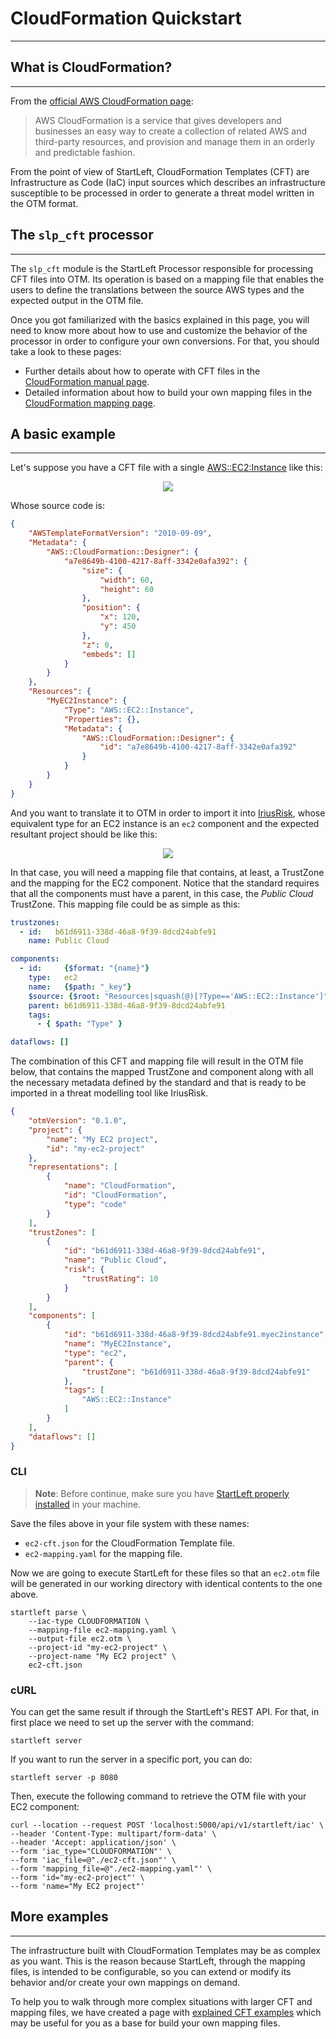 # CloudFormation Quickstart

---
## What is CloudFormation?

---
From the [official AWS CloudFormation page](https://aws.amazon.com/cloudformation/): 
> AWS CloudFormation is a service that gives developers and businesses an easy way to create a collection of related AWS 
and third-party resources, and provision and manage them in an orderly and predictable fashion.

From the point of view of StartLeft, CloudFormation Templates (CFT) are Infrastructure as Code (IaC) input sources 
which describes an infrastructure susceptible to be processed in order to generate a threat model written in the OTM 
format.

## The `slp_cft` processor

---
The `slp_cft` module is the StartLeft Processor responsible for processing CFT files into OTM. Its operation is based 
on a mapping file that enables the users to define the translations between the source AWS types and the expected 
output 
in the OTM file. 

Once you got familiarized with the basics explained in this page, you will need to know more about how to use and 
customize the behavior of the processor in order to configure your own conversions. For that, you should take a look 
to these pages:
* Further details about how to operate with CFT files in the [CloudFormation manual page](CloudFormation-Manual.md).
* Detailed information about how to build your own mapping files in the 
[CloudFormation mapping page](CloudFormation-Mapping.md).

## A basic example

---

Let's suppose you have a CFT file with a single
[AWS::EC2:Instance](https://docs.aws.amazon.com/AWSCloudFormation/latest/UserGuide/aws-properties-ec2-instance.html)
like this:

<p align="center"><img src="../../../images/ec2-cft.png"></p>

Whose source code is:

```json
{
    "AWSTemplateFormatVersion": "2010-09-09",
    "Metadata": {
        "AWS::CloudFormation::Designer": {
            "a7e8649b-4100-4217-8aff-3342e0afa392": {
                "size": {
                    "width": 60,
                    "height": 60
                },
                "position": {
                    "x": 120,
                    "y": 450
                },
                "z": 0,
                "embeds": []
            }
        }
    },
    "Resources": {
        "MyEC2Instance": {
            "Type": "AWS::EC2::Instance",
            "Properties": {},
            "Metadata": {
                "AWS::CloudFormation::Designer": {
                    "id": "a7e8649b-4100-4217-8aff-3342e0afa392"
                }
            }
        }
    }
}
```

And you want to translate it to OTM in order to import it into [IriusRisk](https://www.iriusrisk.com/), whose 
equivalent type for an EC2 instance is an `ec2` component and the expected resultant project should be like this:
<p align="center"><img src="../../../images/ec2-iriusrisk.png"></p>

In that case, you will need a mapping file that contains, at least, a TrustZone and the mapping for the EC2 
component. Notice that the standard requires that all the components must have a parent, in this case, the _Public 
Cloud_ TrustZone. This mapping file could be as simple as this:
```yaml
trustzones:
  - id:   b61d6911-338d-46a8-9f39-8dcd24abfe91
    name: Public Cloud

components:
  - id:     {$format: "{name}"}
    type:   ec2
    name:   {$path: "_key"}
    $source: {$root: "Resources|squash(@)[?Type=='AWS::EC2::Instance']"}
    parent: b61d6911-338d-46a8-9f39-8dcd24abfe91
    tags:
      - { $path: "Type" }

dataflows: []
```

The combination of this CFT and mapping file will result in the OTM file below, that contains the mapped TrustZone 
and component along with all the necessary metadata defined by the standard and that is ready to be imported in a 
threat modelling tool like IriusRisk.

```json
{
    "otmVersion": "0.1.0",
    "project": {
        "name": "My EC2 project",
        "id": "my-ec2-project"
    },
    "representations": [
        {
            "name": "CloudFormation",
            "id": "CloudFormation",
            "type": "code"
        }
    ],
    "trustZones": [
        {
            "id": "b61d6911-338d-46a8-9f39-8dcd24abfe91",
            "name": "Public Cloud",
            "risk": {
                "trustRating": 10
            }
        }
    ],
    "components": [
        {
            "id": "b61d6911-338d-46a8-9f39-8dcd24abfe91.myec2instance",
            "name": "MyEC2Instance",
            "type": "ec2",
            "parent": {
                "trustZone": "b61d6911-338d-46a8-9f39-8dcd24abfe91"
            },
            "tags": [
                "AWS::EC2::Instance"
            ]
        }
    ],
    "dataflows": []
}
```


### CLI
> **Note**: Before continue, make sure you have 
> [StartLeft properly installed](../../../Quickstart-Guide-for-Beginners.md) in your machine.

Save the files above in your file system with these names:
   * `ec2-cft.json` for the CloudFormation Template file.
   * `ec2-mapping.yaml` for the mapping file.

Now we are going to execute StartLeft for these files so that an `ec2.otm` file will be generated in our working 
directory with identical contents to the one above.
```shell
startleft parse \
	--iac-type CLOUDFORMATION \
	--mapping-file ec2-mapping.yaml \
	--output-file ec2.otm \
	--project-id "my-ec2-project" \
	--project-name "My EC2 project" \
	ec2-cft.json
```

### cURL
You can get the same result if through the StartLeft's REST API. For that, in first place we need to set up the 
server with the command:
```shell
startleft server
```

If you want to run the server in a specific port, you can do:
```shell
startleft server -p 8080
```


Then, execute the following command to retrieve the OTM file with your EC2 component:
```shell
curl --location --request POST 'localhost:5000/api/v1/startleft/iac' \
--header 'Content-Type: multipart/form-data' \
--header 'Accept: application/json' \
--form 'iac_type="CLOUDFORMATION"' \
--form 'iac_file=@"./ec2-cft.json"' \
--form 'mapping_file=@"./ec2-mapping.yaml"' \
--form 'id="my-ec2-project"' \
--form 'name="My EC2 project"'
```

## More examples

---
The infrastructure built with CloudFormation Templates may be as complex as you want. This is the reason because 
StartLeft, through the mapping files, is intended to be configurable, so you can extend or modify its behavior and/or 
create your own mappings on demand.

To help you to walk through more complex situations with larger CFT and mapping files, we have created a page with 
[explained CFT examples](CloudFormation-Examples.md) which may be useful for you as a base for build your own mapping 
files.